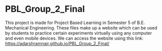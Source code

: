 # PBL_Group_2_Final
This project is made for Project Based Learning in Semester 5 of B.E. Mechanical Engineering.
These files make up a website which can be used by students to practice certain experiments virtually using any computer and even mobile devices.
We can access the website using this link: https://adarshramnair.github.io/PBL_Group_2_Final/
